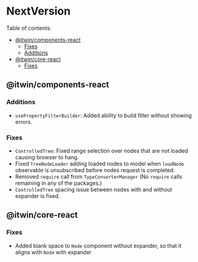 # NextVersion <!-- omit from toc -->

Table of contents:

- [@itwin/components-react](#itwincomponents-react)
  - [Fixes](#fixes)
  - [Additions](#additions)
- [@itwin/core-react](#itwincore-react)
  - [Fixes](#fixes-1)

## @itwin/components-react

### Additions

- `usePropertyFilterBuilder`: Added ability to build filter without showing errors.

### Fixes

- `ControlledTree`: Fixed range selection over nodes that are not loaded causing browser to hang.
- Fixed `TreeNodeLoader` adding loaded nodes to model when `loadNode` observable is unsubscribed before nodes request is completed.
- Removed `require` call from `TypeConverterManager` (No `require` calls remaining in any of the packages.)
- `ControlledTree` spacing issue between nodes with and without expander is fixed.

## @itwin/core-react

### Fixes

- Added blank space to `Node` component without expander, so that it aligns with `Node` with expander
